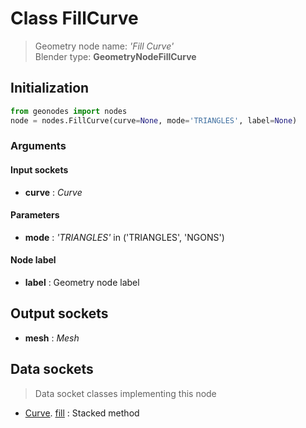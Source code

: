 
# Class FillCurve

> Geometry node name: _'Fill Curve'_<br>Blender type:  **GeometryNodeFillCurve**

## Initialization


```python
from geonodes import nodes
node = nodes.FillCurve(curve=None, mode='TRIANGLES', label=None)
```


### Arguments


#### Input sockets



- **curve** : _Curve_



#### Parameters



- **mode** : _'TRIANGLES'_ in ('TRIANGLES', 'NGONS')



#### Node label



- **label** : Geometry node label



## Output sockets



- **mesh** : _Mesh_



## Data sockets

> Data socket classes implementing this node


- [Curve](aaa). [fill](bbb) : Stacked method


